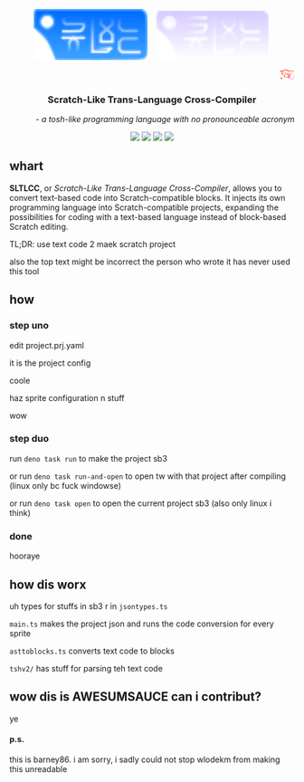 <p align="center">
  <img src="https://raw.githubusercontent.com/WlodekM/scratch-text-coding-thingy/6e4d8510902923624ef47b27a8bedf9f1fa0ca42/assets/SLTLCC2.svg" style="width:40%">
  &nbsp;&nbsp;
  <img src="https://raw.githubusercontent.com/WlodekM/scratch-text-coding-thingy/6e4d8510902923624ef47b27a8bedf9f1fa0ca42/assets/SLTLCC.svg" style="width:40%">
</p>
<p align="right">
  <img src="https://raw.githubusercontent.com/WlodekM/scratch-text-coding-thingy/0fb09eddfabf59b6963c60ecc93f5227209d090a/assets/TJI.svg" style="width:5%">
</p>
<h3 align="center"><b>Scratch-Like Trans-Language Cross-Compiler</b></h3>
<p align="right"><i>- a tosh-like programming language with no pronounceable acronym</i></p>
<p align="center">
  <img src="https://img.shields.io/github/contributors-anon/WlodekM/scratch-text-coding-thingy">
  <img src="https://img.shields.io/github/directory-file-count/WlodekM/scratch-text-coding-thingy">
  <img src="https://img.shields.io/github/commit-activity/t/WlodekM/scratch-text-coding-thingy">
  <img src="https://img.shields.io/badge/yes-ff9900">
</p>

## whart
**SLTLCC**, or *Scratch-Like Trans-Language Cross-Compiler*, allows you to convert text-based code into Scratch-compatible blocks. It injects its own programming language into Scratch-compatible projects, expanding the possibilities for coding with a text-based language instead of block-based Scratch editing.

TL;DR: use text code 2 maek scratch project

also the top text might be incorrect the person who wrote it has never used this tool

## how

### step uno

edit project.prj.yaml

it is the project config

coole

haz sprite configuration n stuff

wow

### step duo

run `deno task run` to make the project sb3

or run `deno task run-and-open` to open tw with that project after compiling (linux only bc fuck windowse)

or run `deno task open` to open the current project sb3 (also only linux i think)

### done

hooraye


## how dis worx

uh types for stuffs in sb3 r in `jsontypes.ts`

`main.ts` makes the project json and runs the code conversion for every sprite

`asttoblocks.ts` converts text code to blocks

`tshv2/` has stuff for parsing teh text code


## wow dis is AWESUMSAUCE can i contribut?

ye

#### p.s.
this is barney86. i am sorry, i sadly could not stop wlodekm from making this unreadable
